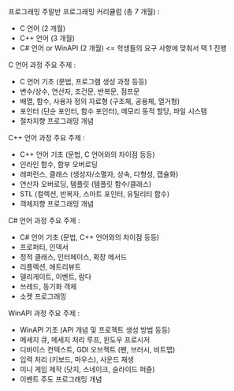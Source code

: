 프로그래밍 주말반 프로그래밍 커리큘럼 (총 7 개월) :
- C 언어 (2 개월)
- C++ 언어 (3 개월)
- C# 언어 or WinAPI (2 개월)		<= 학생들의 요구 사항에 맞춰서 택 1 진행

C 언어 과정 주요 주제 :
- C 언어 기초 (문법, 프로그램 생성 과정 등등)
- 변수/상수, 연산자, 조건문, 반복문, 점프문
- 배열, 함수, 사용자 정의 자료형 (구조체, 공용체, 열거형)
- 포인터 (단순 포인터, 함수 포인터), 메모리 동적 할당, 파일 시스템
- 절차지향 프로그래밍 개념

C++ 언어 과정 주요 주제 :
- C++ 언어 기초 (문법, C 언어와의 차이점 등등)
- 인라인 함수, 함부 오버로딩
- 레퍼런스, 클래스 (생성자/소멸자, 상속, 다형성, 캡슐화)
- 연산자 오버로딩, 템플릿 (템플릿 함수/클래스)
- STL (컬렉션, 반복자, 스마트 포인터, 유틸리티 함수)
- 객체지향 프로그래밍 개념

C# 언어 과정 주요 주제 :
- C# 언어 기초 (문법, C++ 언어와의 차이점 등등)
- 프로퍼티, 인덱서
- 정적 클래스, 인터페이스, 확장 메서드
- 리플렉션, 애트리뷰트
- 델리게이트, 이벤트, 람다
- 쓰레드, 동기화 객체
- 소켓 프로그래밍

WinAPI 과정 주요 주제 :
- WinAPI 기초 (API 개념 및 프로젝트 생성 방법 등등)
- 메세지 큐, 메세지 처리 루프, 윈도우 프로시저
- 디바이스 컨텍스트, GDI 오브젝트 (펜, 브러시, 비트맵)
- 입력 처리 (키보드, 마우스), 사운드 재생
- 미니 게임 제작 (닷지, 스네이크, 슬라이드 퍼즐)
- 이벤트 주도 프로그래밍 개념
